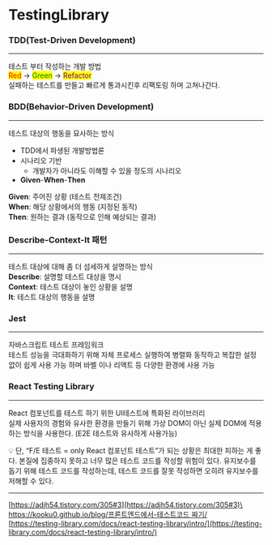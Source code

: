 # TestingLibrary

### **TDD(Test-Driven Development)**

***

테스트 부터 작성하는 개발 방법\
<mark style="color:red;">Red</mark> → <mark style="color:green;">Green</mark> → <mark style="color:purple;">Refactor</mark>\
실패하는 테스트를 만들고 빠르게 통과시킨후 리팩토링 하며 고쳐나간다.

### **BDD(Behavior-Driven Development)**

***

테스트 대상의 행동을 묘사하는 방식

* TDD에서 파생된 개발방법론
* 시나리오 기반
  * 개발자가 아니라도 이해할 수 있을 정도의 시나리오
* **Given**-**When**-**Then**

**Given**: 주어진 상황 (테스트 전제조건)\
**When**: 해당 상황에서의 행동 (지정된 동작)\
**Then**: 원하는 결과 (동작으로 인해 예상되는 결과)

### **Describe-Context-It 패턴**

***

테스트 대상에 대해 좀 더 섬세하게 설명하는 방식\
**Describe**: 설명할 테스트 대상을 명시\
**Context**: 테스트 대상이 놓인 상황을 설명\
**It**: 테스트 대상의 행동을 설명

### Jest

***

자바스크립트 테스트 프레임워크\
테스트 성능을 극대화하기 위해 자체 프로세스 실행하여 병렬화 동작하고 복잡한 설정 없이 쉽게 사용 가능 하며 바벨 이나 리액트 등 다양한 환경에 사용 가능

### React Testing Library

***

React 컴포넌트를 테스트 하기 위한 UI테스트에 특화된 라이브러리\
실제 사용자의 경험와 유사한 환경을 만들기 위해 가상 DOM이 아닌 실제 DOM에 적용하는 방식을 사용한다. (E2E 테스트와 유사하게 사용가능)

💡 단, “F/E 테스트 = only React 컴포넌트 테스트”가 되는 상황은 최대한 피하는 게 좋다. 본질에 집중하지 못하고 너무 많은 테스트 코드를 작성할 위험이 있다. 유지보수를 돕기 위해 테스트 코드를 작성하는데, 테스트 코드를 잘못 작성하면 오히려 유지보수를 저해할 수 있다.

***

[https://adjh54.tistory.com/305#3](https://adjh54.tistory.com/305#3)\
[https://kooku0.github.io/blog/프론트엔드에서-테스트코드 짜기/](https://kooku0.github.io/blog/%ED%94%84%EB%A1%A0%ED%8A%B8%EC%97%94%EB%93%9C%EC%97%90%EC%84%9C-%ED%85%8C%EC%8A%A4%ED%8A%B8%EC%BD%94%EB%93%9C%20%EC%A7%9C%EA%B8%B0/)\
[https://testing-library.com/docs/react-testing-library/intro/](https://testing-library.com/docs/react-testing-library/intro/)
